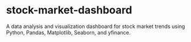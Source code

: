# stock-market-dashboard
A data analysis and visualization dashboard for stock market trends using Python, Pandas, Matplotlib, Seaborn, and yfinance.
